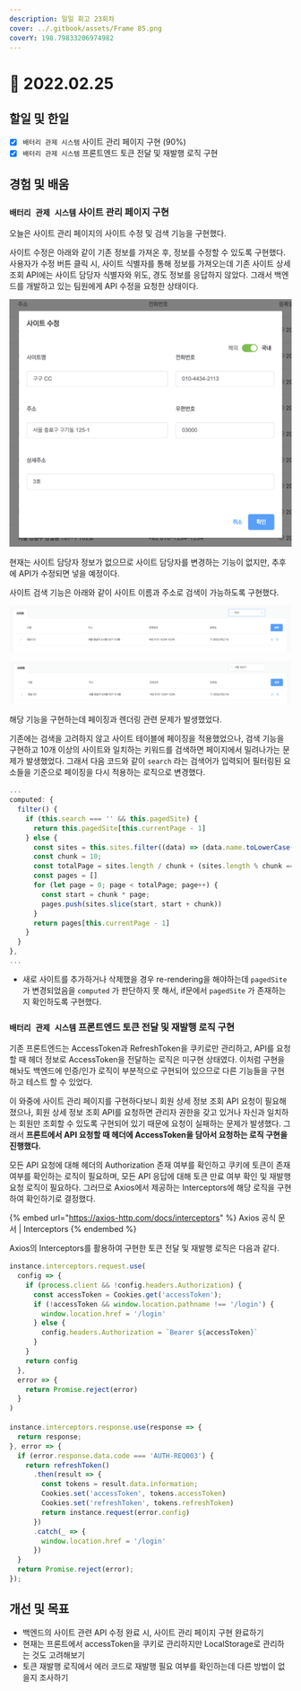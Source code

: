 ```yaml
---
description: 일일 회고 23회차
cover: ../.gitbook/assets/Frame 85.png
coverY: 198.79833206974982
---
```


# 🙂 2022.02.25

## 할일 및 한일

* [x] `배터리 관제 시스템` 사이트 관리 페이지 구현 (90%)
* [x] `배터리 관제 시스템` 프론트엔드 토큰 전달 및 재발행 로직 구현

## 경험 및 배움

### `배터리 관제 시스템` 사이트 관리 페이지 구현

오늘은 사이트 관리 페이지의 사이트 수정 및 검색 기능을 구현했다.&#x20;

사이트 수정은 아래와 같이 기존 정보를 가져온 후, 정보를 수정할 수 있도록 구현했다. 사용자가 수정 버튼 클릭 시, 사이트 식별자를 통해 정보를 가져오는데 기존 사이트 상세 조회 API에는 사이트 담당자 식별자와 위도, 경도 정보를 응답하지 않았다. 그래서 백엔드를 개발하고 있는 팀원에게 API 수정을 요청한 상태이다.

![사이트 수정 기능](<../.gitbook/assets/image (5) (1) (1).png>)

현재는 사이트 담당자 정보가 없으므로 사이트 담당자를 변경하는 기능이 없지만, 추후에 API가 수정되면 넣을 예정이다.



사이트 검색 기능은 아래와 같이 사이트 이름과 주소로 검색이 가능하도록 구현했다.

![사이트 검색 기능 (이름으로 검색)](<../.gitbook/assets/image (3) (1).png>)

![사이트 검색 기능 (주소로 검색)](<../.gitbook/assets/image (2) (1).png>)

해당 기능을 구현하는데 페이징과 렌더링 관련 문제가 발생했었다.

기존에는 검색을 고려하지 않고 사이트 테이블에 페이징을 적용했었으나, 검색 기능을 구현하고 10개 이상의 사이트와 일치하는 키워드를 검색하면 페이지에서 밀려나가는 문제가 발생했었다. 그래서 다음 코드와 같이 `search` 라는 검색어가 입력되어 필터링된 요소들을 기준으로 페이징을 다시 적용하는 로직으로 변경했다.

```javascript
...
computed: {
  filter() {
    if (this.search === '' && this.pagedSite) {
      return this.pagedSite[this.currentPage - 1]
    } else {
      const sites = this.sites.filter((data) => (data.name.toLowerCase() + data.address.toLowerCase()).includes(this.search.toLowerCase()));
      const chunk = 10;
      const totalPage = sites.length / chunk + (sites.length % chunk === 0 ? 0 : 1)
      const pages = []
      for (let page = 0; page < totalPage; page++) {
        const start = chunk * page;
        pages.push(sites.slice(start, start + chunk))
      }
      return pages[this.currentPage - 1]
    }
  }
},
...
```

* 새로 사이트를 추가하거나 삭제했을 경우 re-rendering을 해야하는데 `pagedSite` 가 변경되었음을 `computed` 가 판단하지 못 해서, if문에서 `pagedSite` 가 존재하는지 확인하도록 구현했다.



### `배터리 관제 시스템` 프론트엔드 토큰 전달 및 재발행 로직 구현

기존 프론트엔드는 AccessToken과 RefreshToken을 쿠키로만 관리하고, API를 요청할 때 헤더 정보로 AccessToken을 전달하는 로직은 미구현 상태였다. 이처럼 구현을 해놔도 백엔드에 인증/인가 로직이 부분적으로 구현되어 있으므로 다른 기능들을 구현하고 테스트 할 수 있었다.&#x20;

이 와중에 사이트 관리 페이지를 구현하다보니 회원 상세 정보 조회 API 요청이 필요해졌으나, 회원 상세 정보 조회 API를 요청하면 관리자 권한을 갖고 있거나 자신과 일치하는 회원만 조회할 수 있도록 구현되어 있기 때문에 요청이 실패하는 문제가 발생했다. 그래서 **프론트에서 API 요청할 때 헤더에 AccessToken을 담아서 요청하는 로직 구현을 진행했다.**



모든 API 요청에 대해 헤더의 Authorization 존재 여부를 확인하고 쿠키에 토큰이 존재 여부를 확인하는 로직이 필요하며, 모든 API 응답에 대해 토큰 만료 여부 확인 및 재발행 요청 로직이 필요하다. 그러므로 Axios에서 제공하는 Interceptors에 해당 로직을 구현하여 확인하기로 결정했다.

{% embed url="https://axios-http.com/docs/interceptors" %}
Axios 공식 문서 | Interceptors
{% endembed %}

&#x20;

Axios의 Interceptors를 활용하여 구현한 토큰 전달 및 재발행 로직은 다음과 같다.

```javascript
instance.interceptors.request.use(
  config => {
    if (process.client && !config.headers.Authorization) {
      const accessToken = Cookies.get('accessToken');
      if (!accessToken && window.location.pathname !== '/login') {
        window.location.href = '/login'
      } else {
        config.headers.Authorization = `Bearer ${accessToken}`
      }
    }
    return config
  },
  error => {
    return Promise.reject(error)
  }
)

instance.interceptors.response.use(response => {
  return response;
}, error => {
  if (error.response.data.code === 'AUTH-REQ003') {
    return refreshToken()
      .then(result => {
        const tokens = result.data.information;
        Cookies.set('accessToken', tokens.accessToken)
        Cookies.set('refreshToken', tokens.refreshToken)
        return instance.request(error.config)
      })
      .catch(_ => {
        window.location.href = '/login'
      })
  }
  return Promise.reject(error);
});
```



## 개선 및 목표

* 백엔드의 사이트 관련 API 수정 완료 시, 사이트 관리 페이지 구현 완료하기
* 현재는 프론트에서 accessToken을 쿠키로 관리하지만 LocalStorage로 관리하는 것도 고려해보기
* 토큰 재발행 로직에서 에러 코드로 재발행 필요 여부를 확인하는데 다른 방법이 없을지 조사하기

